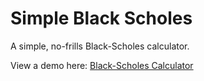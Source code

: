Simple Black Scholes
==================

A simple, no-frills Black-Scholes calculator.

View a demo here: [Black-Scholes Calculator](http://www.kortaggio.com/projects/black_scholes_calculator/)
